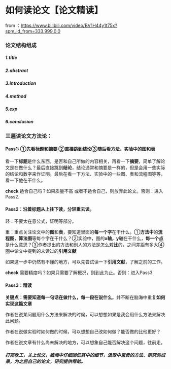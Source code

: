 # 如何读论文【论文精读】

from ：https://www.bilibili.com/video/BV1H44y1t75x?spm_id_from=333.999.0.0


### 论文结构组成

##### 1.title

##### 2.abstract

##### 3.introduction

##### 4.method

##### 5.exp

##### 6.conclusion

### 三遍读论文方法论：

#### Pass1: ①先看标题和摘要 ②直接跳到结论③随后看方法、实验中的图和表

看一下**标题**是什么东西，是否和自己所做的内容相关，再看一下**摘要**，简单了解论文是在做什么？最后直接跳到**结论**，结论通常和摘要是一样的，但是会用一些实际的结论和数字来作证明。最后在看一下方法、实验中的一些图、表和流程图等等，看一下他在干什么。

**check** 适合自己吗？如果质量不高 或者不适合自己，则放弃此论文。否则：进入Pass2.

#### Pass2：沿着标题从上往下读，分轻重去读。

轻：不要太在意公式，证明等部分。

重：重点关注论文中的**图**和**表**，要知道里面的**每一个字**在干什么。①**方法中**的**流程图**，**算法图**等每个字在干什么？②实验中，图的**x轴，y轴**在干什么，**每一个点**是什么意思？③作者提出的方法和别人的方法是怎么**对比**的，之间差距有多大④圈中论文中提到的未读过的**引用文献**

如果这一步中仍然有不懂的地方，可以先尝试读一下**引用文献**，了解之前的工作。

**check** 需要精度吗？如果只需要了解概况，则到此为止。否则：进入Pass3.

#### Pass3：**精读** 

**关键点：需要知道每一句话在做什么，每一段在说什么**。并不断在脑海中重复**如何实现这篇文章**

作者在说某问题用什么方法来解决的时候，可以想想如果是我会用什么方法来解决此问题。

作者在说做实验时如何做的时候，可以想想自己改如何做？能否做的比他更好？

作者在说文章有什么尚未解决的地方，可以想象自己能否解决这个问题，往前走。



##### 打完收工，关上论文，脑海中仔细回忆其中的细节，汲取中宝贵的方法、研究的成果，为之后自己的论文，研究提供帮助。

